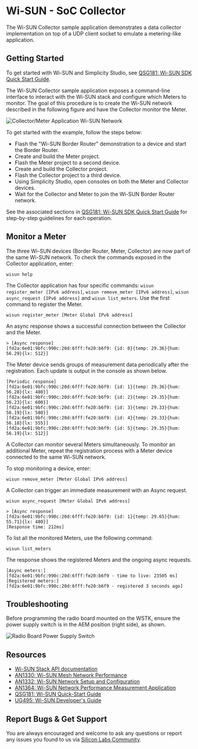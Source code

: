 # Wi-SUN - SoC Collector

The Wi-SUN Collector sample application demonstrates a data collector implementation on top of a UDP client socket to emulate a metering-like application.

## Getting Started

To get started with Wi-SUN and Simplicity Studio, see [QSG181: Wi-SUN SDK Quick Start Guide](https://www.silabs.com/documents/public/quick-start-guides/qsg181-wi-sun-sdk-quick-start-guide.pdf).

The Wi-SUN Collector sample application exposes a command-line interface to interact with the Wi-SUN stack and configure which Meters to monitor. The goal of this procedure is to create the Wi-SUN network described in the following figure and have the Collector monitor the Meter.

![Collector/Meter Application Wi-SUN Network](readme_img1.png)

To get started with the example, follow the steps below:

* Flash the "Wi-SUN Border Router" demonstration to a device and start the Border Router.
* Create and build the Meter project.
* Flash the Meter project to a second device.
* Create and build the Collector project.
* Flash the Collector project to a third device.
* Using Simplicity Studio, open consoles on both the Meter and Collector devices.
* Wait for the Collector and Meter to join the Wi-SUN Border Router network.

See the associated sections in [QSG181: Wi-SUN SDK Quick Start Guide](https://www.silabs.com/documents/public/quick-start-guides/qsg181-wi-sun-sdk-quick-start-guide.pdf) for step-by-step guidelines for each operation.

## Monitor a Meter

The three Wi-SUN devices (Border Router, Meter, Collector) are now part of the same Wi-SUN network. To check the commands exposed in the Collector application, enter:

    wisun help

The Collector application has four specific commands: `wisun register_meter [IPv6 address]`, `wisun remove_meter [IPv6 address]`, `wisun async_request [IPv6 address]` and `wisun list_meters`. Use the first command to register the Meter.

    wisun register_meter [Meter Global IPv6 address]

An async response shows a successful connection between the Collector and the Meter.

    > [Async response]
    [fd2a:6e01:9bfc:990c:20d:6fff:fe20:b6f9: {id: 0}{temp: 29.36}{hum: 56.29}{lx: 512}]

The Meter device sends groups of measurement data periodically after the registration. Each update is output in the console as shown below.

    [Periodic response]
    [fd2a:6e01:9bfc:990c:20d:6fff:fe20:b6f9: {id: 1}{temp: 29.36}{hum: 56.28}{lx: 480}]
    [fd2a:6e01:9bfc:990c:20d:6fff:fe20:b6f9: {id: 2}{temp: 29.35}{hum: 56.23}{lx: 600}]
    [fd2a:6e01:9bfc:990c:20d:6fff:fe20:b6f9: {id: 3}{temp: 29.33}{hum: 56.19}{lx: 580}]
    [fd2a:6e01:9bfc:990c:20d:6fff:fe20:b6f9: {id: 4}{temp: 29.33}{hum: 56.18}{lx: 555}]
    [fd2a:6e01:9bfc:990c:20d:6fff:fe20:b6f9: {id: 5}{temp: 29.35}{hum: 56.19}{lx: 512}]

A Collector can monitor several Meters simultaneously. To monitor an additional Meter, repeat the registration process with a Meter device connected to the same Wi-SUN network.

To stop monitoring a device, enter:

    wisun remove_meter [Meter Global IPv6 address]

A Collector can trigger an immediate measurement with an Async request.

    wisun async_request [Meter Global IPv6 address]

    > [Async response]
    [fd2a:6e01:9bfc:990c:20d:6fff:fe20:b6f9: {id: 1}{temp: 29.65}{hum: 55.71}{lx: 480}]
    [Response time: 212ms]

To list all the monitored Meters, use the following command:

    wisun list_meters

The response shows the registered Meters and the ongoing async requests.

    [Async meters:]
    [fd2a:6e01:9bfc:990c:20d:6fff:fe20:b6f9 - time to live: 23505 ms]
    [Registered meters:]
    [fd2a:6e01:9bfc:990c:20d:6fff:fe20:b6f9 - registered 3 seconds ago]

## Troubleshooting

Before programming the radio board mounted on the WSTK, ensure the power supply switch is in the AEM position (right side), as shown.

![Radio Board Power Supply Switch](readme_img0.png)

## Resources

* [Wi-SUN Stack API documentation](https://docs.silabs.com/wisun/latest)
* [AN1330: Wi-SUN Mesh Network Performance](https://www.silabs.com/documents/public/application-notes/an1330-wi-sun-network-performance.pdf)
* [AN1332: Wi-SUN Network Setup and Configuration](https://www.silabs.com/documents/public/application-notes/an1332-wi-sun-network-configuration.pdf)
* [AN1364: Wi-SUN Network Performance Measurement Application](https://www.silabs.com/documents/public/application-notes/an1364-wi-sun-network-performance-measurement-app.pdf)
* [QSG181: Wi-SUN Quick-Start Guide](https://www.silabs.com/documents/public/quick-start-guides/qsg181-wi-sun-sdk-quick-start-guide.pdf)
* [UG495: Wi-SUN Developer's Guide](https://www.silabs.com/documents/public/user-guides/ug495-wi-sun-developers-guide.pdf)

## Report Bugs & Get Support

You are always encouraged and welcome to ask any questions or report any issues you found to us via [Silicon Labs Community](https://community.silabs.com/s/topic/0TO1M000000qHc6WAE/wisun).
